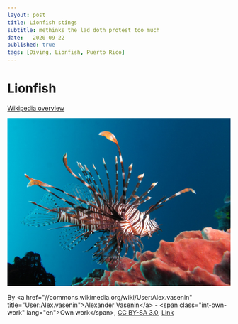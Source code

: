```yaml
---
layout: post
title: Lionfish stings
subtitle: methinks the lad doth protest too much
date:   2020-09-22
published: true
tags: [Diving, Lionfish, Puerto Rico]
---
```


# Lionfish

[Wikipedia overview](https://en.wikipedia.org/wiki/Pterois)

![lionfish example](2020-09-22-lionfish-venom/1920px-Red_lionfish_near_Gilli_Banta_Island.JPG)

By &lt;a href=&quot;//commons.wikimedia.org/wiki/User:Alex.vasenin&quot; title=&quot;User:Alex.vasenin&quot;&gt;Alexander Vasenin&lt;/a&gt; - &lt;span class=&quot;int-own-work&quot; lang=&quot;en&quot;&gt;Own work&lt;/span&gt;, <a href="https://creativecommons.org/licenses/by-sa/3.0" title="Creative Commons Attribution-Share Alike 3.0">CC BY-SA 3.0</a>, <a href="https://commons.wikimedia.org/w/index.php?curid=25523559">Link</a>

